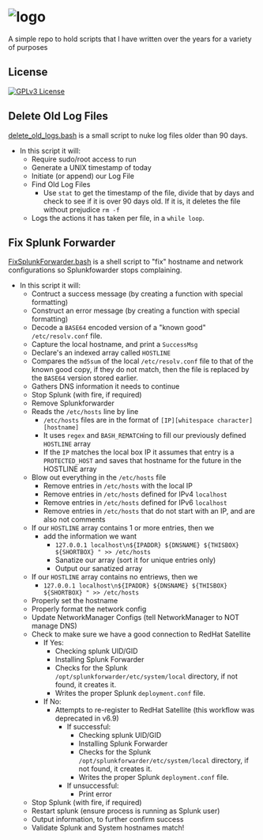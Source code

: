 
# ![logo](https://camo.githubusercontent.com/a7de91b915d8b286dda762e3683d9a1c961692d43f8349d020ecd54634a823cf/68747470733a2f2f63646e2e7261776769742e636f6d2f6f64622f6f6666696369616c2d626173682d6c6f676f2f6d61737465722f6173736574732f4c6f676f732f4964656e746974792f504e472f424153485f6c6f676f2d7472616e73706172656e742d62672d636f6c6f722e706e67)

A simple repo to hold scripts that I have written over the years for a variety of purposes


## License

[![GPLv3 License](https://img.shields.io/badge/License-GPL%20v3-yellow.svg)](https://opensource.org/licenses/)


## Delete Old Log Files
[delete_old_logs.bash](delete_old_logs.bash) is a small script to nuke log files older than 90 days.

- In this script it will:
  - Require sudo/root access to run
  - Generate a UNIX timestamp of today
  - Initiate (or append) our Log File
  - Find Old Log Files
    - Use `stat` to get the timestamp of the file, divide that by days and check to see if it is over 90 days old.  If it is, it deletes the file without prejudice `rm -f`
  - Logs the actions it has taken per file, in a `while loop`.

## Fix Splunk Forwarder
[FixSplunkForwarder.bash](FixSplunkForwarder.bash) is a shell script to "fix" hostname and network configurations so Splunkfowarder stops complaining.

- In this script it will:
    - Contruct a success message (by creating a function with special formatting)
    - Construct an error message (by creating a function with special formatting)
    - Decode a `BASE64` encoded version of a "known good" `/etc/resolv.conf` file.
    - Capture the local hostname, and print a `SuccessMsg`
    - Declare's an indexed array called `HOSTLINE`
    - Compares the `md5sum` of the local `/etc/resolv.conf` file to that of the known good copy, if they do not match, then the file is replaced by the `BASE64` version stored earlier.
    - Gathers DNS information it needs to continue
    - Stop Splunk (with fire, if required)
    - Remove Splunkforwarder
    - Reads the `/etc/hosts` line by line
      - `/etc/hosts` files are in the format of `[IP][whitespace character][hostname]`
      - It uses `regex` and `BASH_REMATCH`ing to fill our previously defined `HOSTLINE` array
      - If the `IP` matches the local box IP it assumes that entry is a `PROTECTED_HOST` and saves that hostname for the future in the HOSTLINE array
    - Blow out everything in the `/etc/hosts` file
      - Remove entries in `/etc/hosts` with the local IP
      - Remove entries in `/etc/hosts` defined for IPv4 `localhost`
      - Remove entries in `/etc/hosts` defined for IPv6 `localhost`
      - Remove entries in `/etc/hosts` that do not start with an IP, and are also not comments
    - If our `HOSTLINE` array contains 1 or more entries, then we 
      - add the information we want
        - `127.0.0.1 localhost\n${IPADDR} ${DNSNAME} ${THISBOX} ${SHORTBOX} " >> /etc/hosts`
        - Sanatize our array (sort it for unique entries only)
        - Output our sanatized array
    - If our `HOSTLINE` array contains no entriews, then we
      - `127.0.0.1 localhost\n${IPADDR} ${DNSNAME} ${THISBOX} ${SHORTBOX} " >> /etc/hosts`
    - Properly set the hostname
    - Properly format the network config
    - Update NetworkManager Configs (tell NetworkManager to NOT manage DNS)
    - Check to make sure we have a good connection to RedHat Satellite
      - If Yes:
        - Checking splunk UID/GID
        - Installing Splunk Forwarder
        - Checks for the Splunk `/opt/splunkforwarder/etc/system/local` directory, if not found, it creates it.
        - Writes the proper Splunk `deployment.conf` file.
      - If No:
        - Attempts to re-register to RedHat Satellite (this workflow was deprecated in v6.9)
          - If successful:
            - Checking splunk UID/GID
            - Installing Splunk Forwarder
            - Checks for the Splunk `/opt/splunkforwarder/etc/system/local` directory, if not found, it creates it.
            - Writes the proper Splunk `deployment.conf` file.
          - If unsuccessful:
            - Print error
    - Stop Splunk (with fire, if required)
    - Restart splunk (ensure process is running as Splunk user)
    - Output information, to further confirm success
    - Validate Splunk and System hostnames match!

